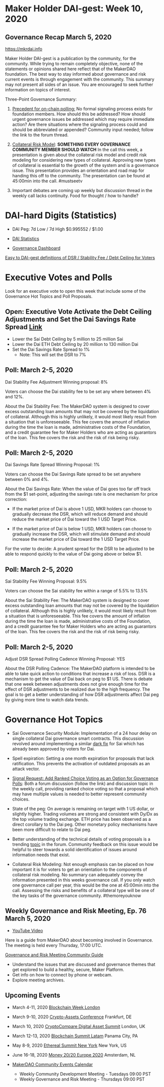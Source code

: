 
# Maker Holder DAI-gest: Week 10, 2020
## Governance Recap March 5, 2020

 https://mkrdai.info

Maker Holder DAI-gest is a publication by the community, for the community.  While trying to remain completely objective, none of the statements or opinions shared here reflect that of the MakerDAO foundation. The best way to stay informed about governance and risk current events is through engagement with the community.  This summary may not present all sides of an issue.  You are encouraged to seek further information on topics of interest.

Three-Point Governance Summary:

1)  [Precedent for on-chain polling:](https://forum.makerdao.com/t/signal-request-precedent-for-on-chain-polling/1400) No formal signaling process exists for foundation members.  How should this be addressed?  How should urgent governance issues be addressed which may require immediate action?  Are there situations where the signaling process could and should be abbreviated or appended?  Community input needed; follow the link to the forum thread.

2)  [Collateral Risk Model](https://youtu.be/ZT8flAjPKLU): **SOMETHING EVERY GOVERNANCE COMMUNITY MEMBER SHOULD WATCH** In the call this week, a presentation is given about the collateral risk model and credit risk modeling for considering new types of collateral.  Approving new types of collateral is essential to the growth of the system and is a governance issue.  This presentation provides an orientation and road map for handing this off to the community.  The presentation can be found at 45:00min into the call.  #mustseetv

3)  Important debates are coming up weekly but discussion thread in the weekly call lacks continuity.  Food for thought / how to handle? 

# DAI-hard Digits (Statistics)

* DAI Peg: 7d Low / 7d High	$0.995552 / $1.00

* [DAI Statistics](https://DAIstats.com)

* [Governance Dashboard](https://mkrgov.science)

[Easy to DAI-gest definitions of DSR / Stability Fee / Debt Ceiling for Voters](https://mkrdai.info/digits/)

# Executive Votes and Polls

Look for an executive vote to open this week that include some of the Governance Hot Topics and Poll Proposals.

## Open: Executive Vote Activate the Debt Ceiling Adjustments and Set the Dai Savings Rate Spread [Link](https://vote.makerdao.com/executive-proposal/activate-the-debt-ceiling-adjustments-and-set-the-dai-savings-rate-spread)

* Lower the Sai Debt Ceiling by 5 million to 25 million Sai
* Lower the Dai ETH Debt Ceiling by 20 million to 130 million Dai
* Set the Dai Savings Rate Spread to 1%
   * Note: This will set the DSR to 7%
   
##  Poll: March 2-5, 2020
Dai Stability Fee Adjustment  Winning proposal:  8%

Voters can choose the Dai stability fee to be set any where between 4% and 12%.

About the Dai Stability Fee: The MakerDAO system is designed to cover excess outstanding loan amounts that may not be covered by the liquidation of collateral. Although this is highly unlikely, it would most likely result from a situation that is unforeseeable. This fee covers the amount of inflation during the time the loan is made, administrative costs of the Foundation, and a credit guarantee fee for Maker Holders who are acting as guarantors of the loan. This fee covers the risk and the risk of risk being risky.

## Poll:  March 2-5, 2020
Dai Savings Rate Spread  Winning Proposal: 1%

Voters can choose the Dai Savings Rate spread to be set anywhere between 0% and 4%.  

About the Dai Savings Rate:  When the value of Dai goes too far off track from the $1 set-point, adjusting the savings rate is one mechanism for price correction:

   * If the market price of Dai is above 1 USD, MKR holders can choose to gradually decrease the DSR, which will reduce demand and should reduce the market price of Dai toward the 1 USD Target Price.
      
   * If the market price of Dai is below 1 USD, MKR holders can choose to gradually increase the DSR, which will stimulate demand and should increase the market price of Dai toward the 1 USD Target Price.

For the voter to decide:  A prudent spread for the DSR to be adjusted to be able to respond quickly to the value of Dai going above or below $1. 
      

## Poll:  March 2-5, 2020
Sai Stability Fee   Winning Proposal:   9.5%

Voters can choose the Sai stability fee within a range of 5.5% to 13.5%

About the Sai Stability Fee: The MakerDAO system is designed to cover excess outstanding loan amounts that may not be covered by the liquidation of collateral. Although this is highly unlikely, it would most likely result from a situation that is unforeseeable. This fee covers the amount of inflation during the time the loan is made, administrative costs of the Foundation, and a credit guarantee fee for Maker Holders who are acting as guarantors of the loan. This fee covers the risk and the risk of risk being risky.

## Poll:  March 2-5, 2020
Adjust DSR Spread Polling Cadence   Winning Proposal:  YES 

About the DSR Polling Cadence:  The MakerDAO platform is intended to be able to take quick action to conditions that increase a risk of loss.  DSR is a mechanism to get the value of Dai back on peg to $1 US.  There is debate that one week between adjustments does not give enough time for the effect of DSR adjustments to be realized due to the high frequency.  The goal is to get a better understanding of how DSR adjustments affect Dai peg by giving more time to watch data trends.

# Governance Hot Topics

* Sai Governance Security Module: Implementation of a 24 hour delay on single collateral Dai governance smart contracts.  This discussion revolved around implementing a similar [dark fix](https://forum.makerdao.com/t/dark-fix-mechanism-a-proposal-for-handling-critical-vulnerabilities-in-the-maker-protocol/1297) for Sai which has already been approved by voters for Dai.

*  Spell expiration:  Setting a one month expiration for proposals that lack ratification.  This prevents the activation of outdated proposals as an attack vector.

* [Signal Request: Add Ranked Choice Voting as an Option for Governance Polls](https://forum.makerdao.com/t/signal-request-add-ranked-choice-voting-as-an-option-for-governance-polls/1274):  Both a forum discussion (follow the link) and discussion topic in the weekly call, providing ranked choice voting so that a proposal which may have multiple values is needed to better represent community choices.

* State of the peg:  On average is remaining on target with 1 US dollar, or slightly higher.  Trading volumes are strong and consistent with Dy/Dx as the top volume trading exchange.  ETH price has been observed as a direct corollary to the Dai peg.  Other monetary policy mechanisms have been more difficult to relate to Dai peg.

* Better understanding of the technical details of voting proposals is a trending [topic](https://forum.makerdao.com/t/need-more-explanation-on-vote-proposals/1386/21) in the forum.  Community feedback on this issue would be helpful to steer towards a solid identification of issues around information needs that exist.

*  Collateral Risk Modeling:  Not enough emphasis can be placed on how important it is for voters to get an orientation to the components of collateral risk modeling.  No summary can adequately convey the information presented in this weeks governance call.  If you only watch one governance call per year, this would be the one at 45:00min into the call.  Assessing the risks and benefits of a collateral type will be one of the key tasks of the governance community.  #themoreyouknow


## Weekly Governance and Risk Meeting, Ep. 76 March 5, 2020

* [YouTube Video](https://youtu.be/ZT8flAjPKLU)

Here is a guide from MakerDAO about becoming involved in Governance.  The meeting is held every Thursday, 17:00 UTC.

[Governance and Risk Meeting Community Guide](https://community-development.makerdao.com/governance/governance-and-risk-meetings)
* Understand the issues that are discussed and governance themes that get explored to build a healthy, secure, Maker Platform.
* Get info on how to connect by phone or webcam.
* Explore meeting archives.

## Upcoming Events

* March 4-11, 2020 [Blockchain Week London](https://www.blockchainweek.com/)

* March 9-10, 2020 [Crypto-Assets Conference](https://crypto-assets-conference.de/) Frankfurt, DE

* March 10, 2020 [CryptoCompare Digital Asset Summit](https://summit.cryptocompare.com/) London, UK

* March 12-13, 2020 [Blockchain Summit Latam](https://www.blockchainsummit.la/) Panama City, PA

* May 8-9, 2020 [Ethereal Summit New York](https://www.etherealsummit.com/) New York, US

* June 16-18, 2020 [Money 20/20 Europe 2020](https://europe.money2020.com/) Amsterdam, NL

* [MakerDAO Community Events Calendar](https://calendar.google.com/calendar/embed?src=makerdao.com_3efhm2ghipksegl009ktniomdk%40group.calendar.google.com&ctz=America%2FLos_Angeles)
    * Weekly Community Development Meeting - Tuesdays 09:00 PST
    * Weekly Governance and Risk Meeting - Thursdays 09:00 PST

